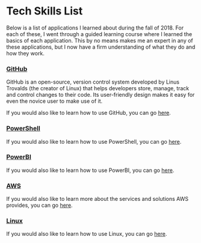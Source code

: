 # Tech Skills List

Below is a list of applications I learned about during the fall of 2018. For each of these, I went through a guided learning course where I learned the basics of each application. This by no means makes me an expert in any of these applications, but I now have a firm understanding of what they do and how they work.   

### [GitHub](https://github.com/)
GitHub is an open-source, version control system developed by Linus Trovalds (the creator of Linux) that helps developers store, manage, track and control changes to their code. Its user-friendly design makes it easy for even the novice user to make use of it. 

If you would also like to learn how to use GitHub, you can go [here](https://lab.github.com/courses).  

### [PowerShell](https://docs.microsoft.com/en-us/powershell/) 
If you would also like to learn how to use PowerShell, you can go [here](https://mva.microsoft.com/learning-path/powershell-beginner-12 ).

### [PowerBI](https://powerbi.microsoft.com/en-us/desktop/) 
If you would also like to learn how to use PowerBI, you can go [here](https://powerbi.microsoft.com/en-us/learning/ ).

### [AWS](https://aws.amazon.com/) 
If you would also like to learn more about the services and solutions AWS provides, you can go [here](https://www.aws.training/).

### [Linux](https://www.kernel.org/category/about.html)
If you would also like to learn how to use Linux, you can go [here](https://www.guru99.com/unix-linux-tutorial.html ).



